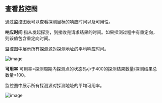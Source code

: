 ## 查看监控图
通过监控图表可以查看探测目标的响应时间以及可用性。

**响应时间** 指从发起探测，到接收完请求结果的时间。如果探测过程中有重定向，则该值包含重定向时间。

监控图中展示所有探测源对探测地址的平均响应时间。

![image]()

**可用率**  可用率=探测周期内探测点的状态码小于400的探测结果数量/探测结果总数量*100。

监控图中展示所有探测源对探测地址的平均可用率。

![image]()
